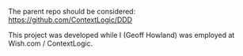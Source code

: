 The parent repo should be considered: https://github.com/ContextLogic/DDD

This project was developed while I (Geoff Howland) was employed at Wish.com / ContextLogic.

